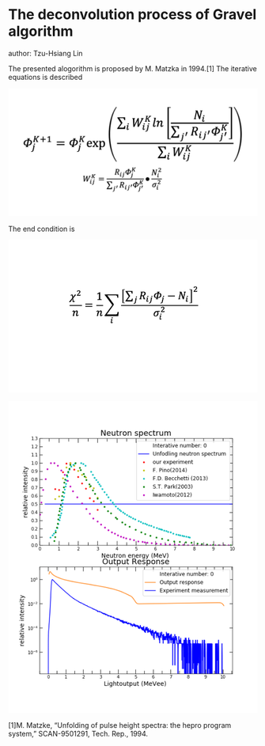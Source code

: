 # The deconvolution process of Gravel algorithm
author: Tzu-Hsiang Lin

The presented alogorithm is proposed by M. Matzka in 1994.[1]
The iterative equations is described

![Gravel_eq1](https://github.com/ShawnTHLIN/Neutron_unfolding/blob/main/unfolding_gif/Gravel_equation1.png)

The end condition is

![Gravel_eq2](https://github.com/ShawnTHLIN/Neutron_unfolding/blob/main/unfolding_gif/Gravel_equation2.png)



![unfolding_process](https://github.com/ShawnTHLIN/Neutron_unfolding/blob/main/unfolding_gif/unfolding_process.gif)


[1]M. Matzke, “Unfolding of pulse height spectra: the hepro program system,” SCAN-9501291, Tech. Rep., 1994.
